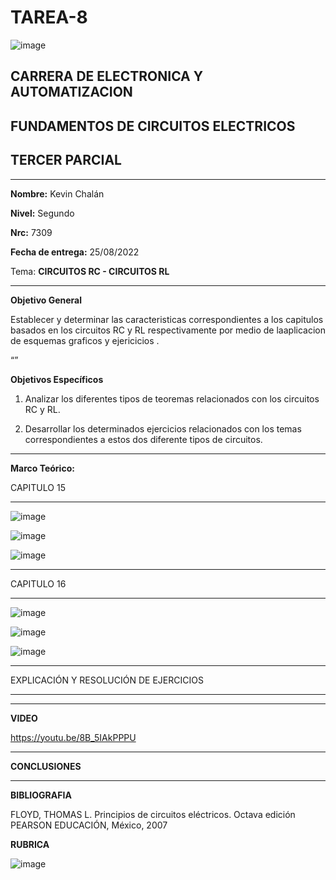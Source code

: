 # TAREA-8
![image](https://user-images.githubusercontent.com/105686218/169063263-fec46540-3f80-4755-af10-c6e466470348.png)        

## CARRERA DE ELECTRONICA Y AUTOMATIZACION

## FUNDAMENTOS DE CIRCUITOS ELECTRICOS

## TERCER PARCIAL

***

**Nombre:** Kevin Chalán

**Nivel:** Segundo

**Nrc:** 7309

**Fecha de entrega:** 25/08/2022

Tema: **CIRCUITOS RC - CIRCUITOS RL** 


***

**Objetivo General**

Establecer y determinar las caracteristicas correspondientes a los capitulos basados en los circuitos RC y RL respectivamente por medio de laaplicacion de esquemas graficos y ejericicios .


“” 

**Objetivos Específicos**

1. Analizar los diferentes tipos de teoremas relacionados con los circuitos RC y RL.

2. Desarrollar los determinados ejercicios relacionados con los temas correspondientes a estos dos diferente tipos de circuitos. 


***

**Marco Teórico:** 

CAPITULO 15

***

![image](https://user-images.githubusercontent.com/105686218/186658044-2a1e4944-fcb9-4fc4-b745-7ead23823374.png)

![image](https://user-images.githubusercontent.com/105686218/186658103-a32da291-a2af-41bb-9ce9-d8d16bd256dd.png)

![image](https://user-images.githubusercontent.com/105686218/186658167-d4a58e78-e0bd-4c08-a1e3-c997ef094611.png)


***


CAPITULO 16


***

![image](https://user-images.githubusercontent.com/105686218/186658210-834a94fd-bebc-4f88-93fb-521567a80217.png)

![image](https://user-images.githubusercontent.com/105686218/186658252-b36d94ea-0829-423b-9459-ea203b293b68.png)

![image](https://user-images.githubusercontent.com/105686218/186658313-8948cced-a7f1-4135-b12d-7094a2c56d01.png)





***

EXPLICACIÓN Y RESOLUCIÓN DE EJERCICIOS

***





***

**VIDEO**
 
 https://youtu.be/8B_5IAkPPPU

***

**CONCLUSIONES**


***
**BIBLIOGRAFIA**

FLOYD, THOMAS L. Principios de circuitos eléctricos. Octava edición PEARSON EDUCACIÓN, México, 2007


**RUBRICA**

![image](https://user-images.githubusercontent.com/105686218/170417682-7df1fcc8-cec2-4118-b131-0e309e11c01e.png)
